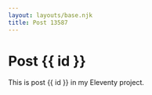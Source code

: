 ```yaml
---
layout: layouts/base.njk
title: Post 13587
---
```


# Post {{ id }}

This is post {{ id }} in my Eleventy project.
